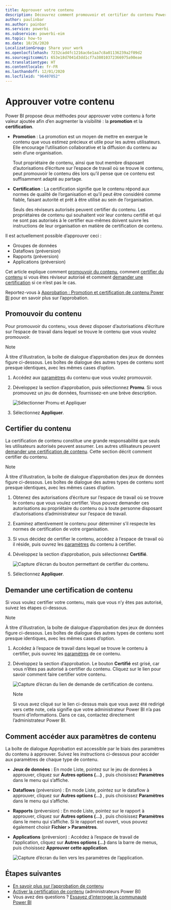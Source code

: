 ```yaml
---
title: Approuver votre contenu
description: Découvrez comment promouvoir et certifier du contenu Power BI.
author: paulinbar
ms.author: painbar
ms.service: powerbi
ms.subservice: powerbi-eim
ms.topic: how-to
ms.date: 10/26/2020
LocalizationGroup: Share your work
ms.openlocfilehash: 7232cad4fc1216ac6e1aa7c8a01136239a2f09d2
ms.sourcegitcommit: 653e18d7041d3dd1cf7a38010372366975a98eae
ms.translationtype: HT
ms.contentlocale: fr-FR
ms.lasthandoff: 12/01/2020
ms.locfileid: "96407052"
---
```

# <a name="endorse-your-content"></a>Approuver votre contenu

Power BI propose deux méthodes pour approuver votre contenu à forte valeur ajoutée afin d’en augmenter la visibilité : la **promotion** et la **certification**.

* **Promotion** : La promotion est un moyen de mettre en exergue le contenu que vous estimez précieux et utile pour les autres utilisateurs. Elle encourage l’utilisation collaborative et la diffusion du contenu au sein d’une organisation.

    Tout propriétaire de contenu, ainsi que tout membre disposant d’autorisations d’écriture sur l’espace de travail où se trouve le contenu, peut promouvoir le contenu dès lors qu’il pense que ce contenu est suffisamment adapté au partage.

* **Certification** : La certification signifie que le contenu répond aux normes de qualité de l’organisation et qu’il peut être considéré comme fiable, faisant autorité et prêt à être utilisé au sein de l’organisation.

    Seuls des réviseurs autorisés peuvent certifier du contenu. Les propriétaires de contenu qui souhaitent voir leur contenu certifié et qui ne sont pas autorisés à le certifier eux-mêmes doivent suivre les instructions de leur organisation en matière de certification de contenu.

Il est actuellement possible d’approuver ceci :
* Groupes de données
* Dataflows (préversion)
* Rapports (préversion)
* Applications (préversion)

Cet article explique comment [promouvoir du contenu](#promote-content), comment [certifier du contenu](#certify-content) si vous êtes réviseur autorisé et comment [demander une certification](#request-content-certification) si ce n’est pas le cas.

Reportez-vous à [Approbation : Promotion et certification de contenu Power BI](service-endorsement-overview.md) pour en savoir plus sur l’approbation.

## <a name="promote-content"></a>Promouvoir du contenu

Pour promouvoir du contenu, vous devez disposer d’autorisations d’écriture sur l’espace de travail dans lequel se trouve le contenu que vous voulez promouvoir.

>[!NOTE]
>À titre d’illustration, la boîte de dialogue d’approbation des jeux de données figure ci-dessous. Les boîtes de dialogue des autres types de contenu sont presque identiques, avec les mêmes cases d’option. 

1. Accédez aux [paramètres](#how-to-get-to-content-settings) du contenu que vous voulez promouvoir.

1. Développez la section d’approbation, puis sélectionnez **Promu**. Si vous promouvez un jeu de données, fournissez-en une brève description.

    ![Sélectionner Promu et Appliquer](media/service-endorse-content/power-bi-promote-content.png)

1. Sélectionnez **Appliquer**.

## <a name="certify-content"></a>Certifier du contenu

La certification de contenu constitue une grande responsabilité que seuls les utilisateurs autorisés peuvent assumer. Les autres utilisateurs peuvent [demander une certification de contenu](#request-content-certification). Cette section décrit comment certifier du contenu.

>[!NOTE]
>À titre d’illustration, la boîte de dialogue d’approbation des jeux de données figure ci-dessous. Les boîtes de dialogue des autres types de contenu sont presque identiques, avec les mêmes cases d’option. 

1. Obtenez des autorisations d’écriture sur l’espace de travail où se trouve le contenu que vous voulez certifier. Vous pouvez demander ces autorisations au propriétaire du contenu ou à toute personne disposant d’autorisations d’administrateur sur l’espace de travail.

1. Examinez attentivement le contenu pour déterminer s’il respecte les normes de certification de votre organisation.

1. Si vous décidez de certifier le contenu, accédez à l’espace de travail où il réside, puis ouvrez les [paramètres](#how-to-get-to-content-settings) du contenu à certifier.

1. Développez la section d’approbation, puis sélectionnez **Certifié**. 

    ![Capture d’écran du bouton permettant de certifier du contenu.](media/service-endorse-content/power-bi-certify-content.png)

1. Sélectionnez **Appliquer**.

## <a name="request-content-certification"></a>Demander une certification de contenu

Si vous voulez certifier votre contenu, mais que vous n’y êtes pas autorisé, suivez les étapes ci-dessous.

>[!NOTE]
>À titre d’illustration, la boîte de dialogue d’approbation des jeux de données figure ci-dessous. Les boîtes de dialogue des autres types de contenu sont presque identiques, avec les mêmes cases d’option. 

1. Accédez à l’espace de travail dans lequel se trouve le contenu à certifier, puis ouvrez les [paramètres](#how-to-get-to-content-settings) de ce contenu.

1. Développez la section d’approbation. Le bouton **Certifié** est grisé, car vous n’êtes pas autorisé à certifier du contenu. Cliquez sur le lien pour savoir comment faire certifier votre contenu.

    ![Capture d’écran du lien de demande de certification de contenu.](media/service-endorse-content/power-bi-request-content-certification.png)
    <a name="no-info-redirect"></a>
    >[!NOTE]
    >Si vous avez cliqué sur le lien ci-dessus mais que vous avez été redirigé vers cette note, cela signifie que votre administrateur Power BI n’a pas fourni d’informations. Dans ce cas, contactez directement l’administrateur Power BI.

## <a name="how-to-get-to-content-settings"></a>Comment accéder aux paramètres de contenu

La boîte de dialogue Approbation est accessible par le biais des paramètres du contenu à approuver. Suivez les instructions ci-dessous pour accéder aux paramètres de chaque type de contenu.

* **Jeux de données** : En mode Liste, pointez sur le jeu de données à approuver, cliquez sur **Autres options (...)** , puis choisissez **Paramètres** dans le menu qui s’affiche.
* **Dataflows** (préversion) : En mode Liste, pointez sur le dataflow à approuver, cliquez sur **Autres options (...)** , puis choisissez **Paramètres** dans le menu qui s’affiche.


* **Rapports** (préversion) : En mode Liste, pointez sur le rapport à approuver, cliquez sur **Autres options (...)** , puis choisissez **Paramètres** dans le menu qui s’affiche. Si le rapport est ouvert, vous pouvez également choisir **Fichier > Paramètres**.

* **Applications** (préversion) : Accédez à l’espace de travail de l’application, cliquez sur **Autres options (...)** dans la barre de menus, puis choisissez **Approuver cette application**.

    ![Capture d’écran du lien vers les paramètres de l’application.](media/service-endorse-content/power-bi-app-settings.png)

## <a name="next-steps"></a>Étapes suivantes

* [En savoir plus sur l’approbation de contenu](service-endorsement-overview.md)
* [Activer la certification de contenu](../admin/service-admin-setup-certification.md) (administrateurs Power BI)
* Vous avez des questions ? [Essayez d’interroger la communauté Power BI](https://community.powerbi.com/)
